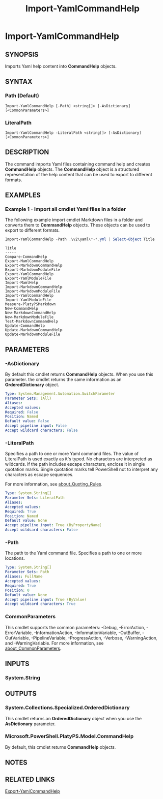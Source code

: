 ﻿---
external help file: Microsoft.PowerShell.PlatyPS.dll-Help.xml
online version: https://learn.microsoft.com/powershell/module/microsoft.powershell.platyps/import-yamlcommandhelp?view=ps-modules&WT.mc_id=ps-gethelp
Locale: en-US
Module Name: Microsoft.PowerShell.PlatyPS
ms.custom: preview1
ms.date: 10/25/2024
schema: 2.0.0
title: Import-YamlCommandHelp
---

# Import-YamlCommandHelp

## SYNOPSIS

Imports Yaml help content into **CommandHelp** objects.

## SYNTAX

### Path (Default)

```
Import-YamlCommandHelp [-Path] <string[]> [-AsDictionary] [<CommonParameters>]
```

### LiteralPath

```
Import-YamlCommandHelp -LiteralPath <string[]> [-AsDictionary] [<CommonParameters>]
```

## DESCRIPTION

The command imports Yaml files containing command help and creates **CommandHelp** objects. The
**CommandHelp** object is a structured representation of the help content that can be used to export
to different formats.

## EXAMPLES

### Example 1 - Import all cmdlet Yaml files in a folder

The following example import cmdlet Markdown files in a folder and converts them to **CommandHelp**
objects. These objects can be used to export to different formats.

```powershell
Import-YamlCommandHelp -Path .\v2\yaml\*-*.yml | Select-Object Title
```

```Output
Title
-----
Compare-CommandHelp
Export-MamlCommandHelp
Export-MarkdownCommandHelp
Export-MarkdownModuleFile
Export-YamlCommandHelp
Export-YamlModuleFile
Import-MamlHelp
Import-MarkdownCommandHelp
Import-MarkdownModuleFile
Import-YamlCommandHelp
Import-YamlModuleFile
Measure-PlatyPSMarkdown
New-CommandHelp
New-MarkdownCommandHelp
New-MarkdownModuleFile
Test-MarkdownCommandHelp
Update-CommandHelp
Update-MarkdownCommandHelp
Update-MarkdownModuleFile
```

## PARAMETERS

### -AsDictionary

By default this cmdlet returns **CommandHelp** objects. When you use this parameter. the cmdlet
returns the same information as an **OrderedDictionary** object.

```yaml
Type: System.Management.Automation.SwitchParameter
Parameter Sets: (All)
Aliases:
Accepted values:
Required: False
Position: Named
Default value: False
Accept pipeline input: False
Accept wildcard characters: False
```

### -LiteralPath

Specifies a path to one or more Yaml command files. The value of LiteralPath is used exactly as it's
typed. No characters are interpreted as wildcards. If the path includes escape characters, enclose
it in single quotation marks. Single quotation marks tell PowerShell not to interpret any characters
as escape sequences.

For more information, see
[about_Quoting_Rules](/powershell/module/microsoft.powershell.core/about/about_quoting_rules).

```yaml
Type: System.String[]
Parameter Sets: LiteralPath
Aliases:
Accepted values:
Required: True
Position: Named
Default value: None
Accept pipeline input: True (ByPropertyName)
Accept wildcard characters: False
```

### -Path

The path to the Yaml command file. Specifies a path to one or more locations.

```yaml
Type: System.String[]
Parameter Sets: Path
Aliases: FullName
Accepted values:
Required: True
Position: 0
Default value: None
Accept pipeline input: True (ByValue)
Accept wildcard characters: True
```

### CommonParameters

This cmdlet supports the common parameters: -Debug, -ErrorAction, -ErrorVariable,
-InformationAction, -InformationVariable, -OutBuffer, -OutVariable, -PipelineVariable,
-ProgressAction, -Verbose, -WarningAction, and -WarningVariable. For more information, see
[about_CommonParameters](https://go.microsoft.com/fwlink/?LinkID=113216).

## INPUTS

### System.String

## OUTPUTS

### System.Collections.Specialized.OrderedDictionary

This cmdlet returns an **OrderedDictionary** object when you use the **AsDictionary** parameter.

### Microsoft.PowerShell.PlatyPS.Model.CommandHelp

By default, this cmdlet returns **CommandHelp** objects.

## NOTES

## RELATED LINKS

[Export-YamlCommandHelp](Export-YamlCommandHelp.md)
